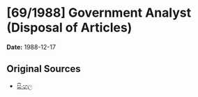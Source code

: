 # [69/1988] Government Analyst (Disposal of Articles)

**Date:** 1988-12-17

## Original Sources

- [සිංහල](https://documents.gov.lk/view/acts/1988/12/69-1988_S.pdf)
